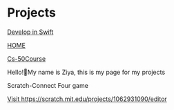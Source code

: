 # Projects

<a href="https://ziyarko.github.io/DEVELOPWSWIFT.md">Develop in Swift</a>

<a href="https://ziyarko.github.io/README.md">HOME</a>

<a href="https://ziyarko.github.io/CS-50COURSE.md">Cs-50Course</a>



Hello!👋My name is Ziya, this is my page for my projects


Scratch-Connect Four game

<a href="https://www.example.com" target="_blank">Visit https://scratch.mit.edu/projects/1062931090/editor</a>
